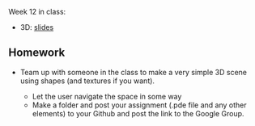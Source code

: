 Week 12 in class:
<ul>
<li>3D: <a href="https://docs.google.com/presentation/d/1_CwtTsPBy4HnH9kNZ7NH_WgGG9Itv2UplPn3ek-q-yA/edit#slide=id.p">slides</a></li>
</ul>

<h2>Homework</h2>
<ul>
<li>Team up with someone in the class to make a very simple 3D scene using shapes (and textures if you want).</li>
<ul>
<li>Let the user navigate the space in some way</li>
<li>Make a folder and post your assignment (.pde file and any other elements) to your Github and post the link to the Google Group. </li>
</ul>
</ul>
